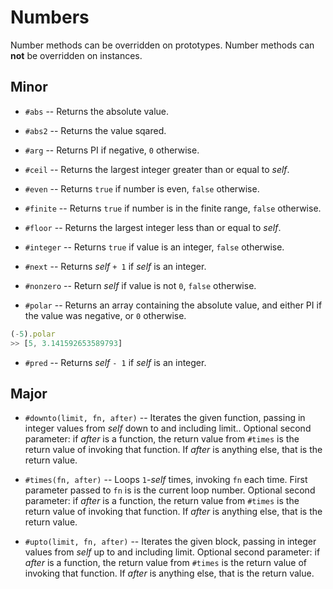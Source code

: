 # Numbers

Number methods can be overridden on prototypes.
Number methods can **not** be overridden on instances.

## Minor

- `#abs`
-- Returns the absolute value.

- `#abs2`
-- Returns the value sqared.

- `#arg`
-- Returns PI if negative, `0` otherwise.

- `#ceil`
-- Returns the largest integer greater than or equal to *self*.

- `#even`
-- Returns `true` if number is even, `false` otherwise.

- `#finite`
-- Returns `true` if number is in the finite range, `false` otherwise.

- `#floor`
-- Returns the largest integer less than or equal to *self*.

- `#integer`
-- Returns `true` if value is an integer, `false` otherwise.

- `#next`
-- Returns *self* `+ 1` if *self* is an integer.

- `#nonzero`
-- Return *self* if value is not `0`, `false` otherwise.

- `#polar`
-- Returns an array containing the absolute value, and either PI if the value was negative, or `0` otherwise.

```JavaScript
(-5).polar
>> [5, 3.141592653589793]
```

- `#pred`
-- Returns *self* `- 1` if *self* is an integer.

## Major

- `#downto(limit, fn, after)`
-- Iterates the given function, passing in integer values from *self* down to and including limit.. Optional second parameter: if *after* is a function, the return value from `#times` is the return value of invoking that function. If *after* is anything else, that is the return value.

- `#times(fn, after)`
-- Loops `1`-*self* times, invoking `fn` each time. First parameter passed to `fn` is is the current loop number. Optional second parameter: if *after* is a function, the return value from `#times` is the return value of invoking that function. If *after* is anything else, that is the return value.

- `#upto(limit, fn, after)`
-- Iterates the given block, passing in integer values from *self* up to and including limit. Optional second parameter: if *after* is a function, the return value from `#times` is the return value of invoking that function. If *after* is anything else, that is the return value.
